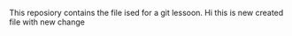 This reposiory contains the file ised for a git lessoon.
Hi
this is new created file with new change
